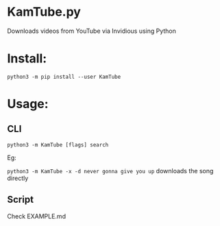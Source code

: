 # KamTube.py

Downloads videos from YouTube via Invidious using Python

# Install: 
    python3 -m pip install --user KamTube

# Usage:
## CLI
`python3 -m KamTube [flags] search`

Eg:

`python3 -m KamTube -x -d never gonna give you up` downloads the song directly

## Script
Check EXAMPLE.md

